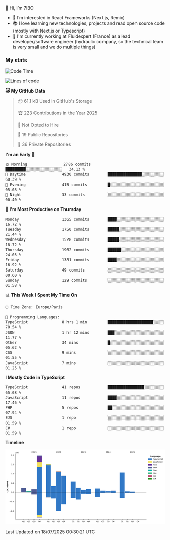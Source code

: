 👋 Hi, I’m 7IBO

- 👀 I’m interested in React Frameworks (Next.js, Remix)
- 📚 I love learning new technologies, projects and read open source code (mostly with Next.js or Typescript)
- 💼 I'm currently working at Fluidexpert (France) as a lead developer/software engineer (hydraulic company, so the technical team is very small and we do multiple things)

### My stats
<!--START_SECTION:waka-->
![Code Time](http://img.shields.io/badge/Code%20Time-1%2C130%20hrs%2059%20mins-blue)

![Lines of code](https://img.shields.io/badge/From%20Hello%20World%20I%27ve%20Written-8.9%20million%20lines%20of%20code-blue)

**🐱 My GitHub Data** 

> 📦 61.1 kB Used in GitHub's Storage 
 > 
> 🏆 223 Contributions in the Year 2025
 > 
> 🚫 Not Opted to Hire
 > 
> 📜 19 Public Repositories 
 > 
> 🔑 36 Private Repositories 
 > 
**I'm an Early 🐤** 

```text
🌞 Morning                2786 commits        █████████░░░░░░░░░░░░░░░░   34.13 % 
🌆 Daytime                4930 commits        ███████████████░░░░░░░░░░   60.39 % 
🌃 Evening                415 commits         █░░░░░░░░░░░░░░░░░░░░░░░░   05.08 % 
🌙 Night                  33 commits          ░░░░░░░░░░░░░░░░░░░░░░░░░   00.40 % 
```
📅 **I'm Most Productive on Thursday** 

```text
Monday                   1365 commits        ████░░░░░░░░░░░░░░░░░░░░░   16.72 % 
Tuesday                  1750 commits        █████░░░░░░░░░░░░░░░░░░░░   21.44 % 
Wednesday                1528 commits        █████░░░░░░░░░░░░░░░░░░░░   18.72 % 
Thursday                 1962 commits        ██████░░░░░░░░░░░░░░░░░░░   24.03 % 
Friday                   1381 commits        ████░░░░░░░░░░░░░░░░░░░░░   16.92 % 
Saturday                 49 commits          ░░░░░░░░░░░░░░░░░░░░░░░░░   00.60 % 
Sunday                   129 commits         ░░░░░░░░░░░░░░░░░░░░░░░░░   01.58 % 
```


📊 **This Week I Spent My Time On** 

```text
🕑︎ Time Zone: Europe/Paris

💬 Programming Languages: 
TypeScript               8 hrs 1 min         ████████████████████░░░░░   78.54 % 
JSON                     1 hr 12 mins        ███░░░░░░░░░░░░░░░░░░░░░░   11.77 % 
Other                    34 mins             █░░░░░░░░░░░░░░░░░░░░░░░░   05.62 % 
CSS                      9 mins              ░░░░░░░░░░░░░░░░░░░░░░░░░   01.55 % 
JavaScript               7 mins              ░░░░░░░░░░░░░░░░░░░░░░░░░   01.25 % 
```

**I Mostly Code in TypeScript** 

```text
TypeScript               41 repos            ████████████████░░░░░░░░░   65.08 % 
JavaScript               11 repos            ████░░░░░░░░░░░░░░░░░░░░░   17.46 % 
PHP                      5 repos             ██░░░░░░░░░░░░░░░░░░░░░░░   07.94 % 
EJS                      1 repo              ░░░░░░░░░░░░░░░░░░░░░░░░░   01.59 % 
C#                       1 repo              ░░░░░░░░░░░░░░░░░░░░░░░░░   01.59 % 
```



**Timeline**

![Lines of Code chart](https://raw.githubusercontent.com/7IBO/7IBO/main/assets/bar_graph.png)


 Last Updated on 18/07/2025 00:30:21 UTC
<!--END_SECTION:waka-->
